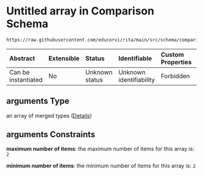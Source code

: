 # Untitled array in Comparison Schema

```txt
https://raw.githubusercontent.com/educorvi/rita/main/src/schema/comparison.json#/properties/arguments
```



| Abstract            | Extensible | Status         | Identifiable            | Custom Properties | Additional Properties | Access Restrictions | Defined In                                                                   |
| :------------------ | :--------- | :------------- | :---------------------- | :---------------- | :-------------------- | :------------------ | :--------------------------------------------------------------------------- |
| Can be instantiated | No         | Unknown status | Unknown identifiability | Forbidden         | Allowed               | none                | [comparison.json\*](../../src/schema/comparison.json "open original schema") |

## arguments Type

an array of merged types ([Details](comparison-properties-arguments-items.md))

## arguments Constraints

**maximum number of items**: the maximum number of items for this array is: `2`

**minimum number of items**: the minimum number of items for this array is: `2`
